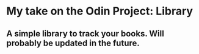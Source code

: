 # My take on the Odin Project: Library
## A simple library to track your books. Will probably be updated in the future.

